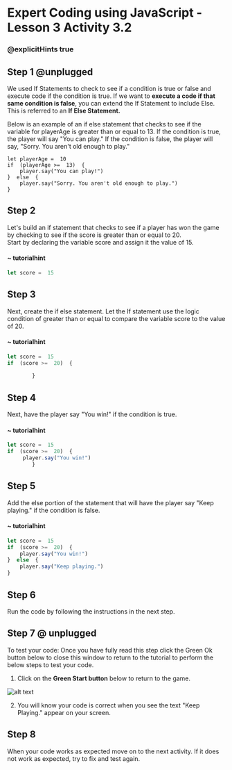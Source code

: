 # Expert Coding using JavaScript - Lesson 3 Activity 3.2
### @explicitHints true

## Step 1 @unplugged

We used If Statements to check to see if a condition is true or false and execute code if the condition is true.  If we want to **execute a code if that same condition is false**, you can extend the If Statement to include Else.  This is referred to an **If Else Statement.** 

Below is an example of an if else statement that checks to see if the variable for playerAge is greater than or equal to 13.  If the condition is true, the player will say "You can play." If the condition is false, the player will say, "Sorry. You aren't old enough to play."

    let playerAge =  10
    if  (playerAge >=  13)  {
	    player.say("You can play!")
	}  else  {
		player.say("Sorry. You aren't old enough to play.")
	}

## Step 2

Let's build an if statement that checks to see if a player has won the game by checking to see if the score is greater than or equal to 20.  
Start by declaring the variable score and assign it the value of 15.  

#### ~ tutorialhint

```javascript
let score =  15

```

## Step 3

Next, create the if else statement.  Let the If statement use the logic condition of greater than or equal to compare the variable score to the value of 20.  
#### ~ tutorialhint

```javascript
let score =  15
if  (score >=  20)  {
	 
	    }
```

## Step 4

Next, have the player say "You win!" if the condition is true. 
#### ~ tutorialhint
```javascript
let score =  15
if  (score >=  20)  {
	 player.say("You win!")
	    }
```

## Step 5

Add the else portion of the statement that will have the player say "Keep playing." if the condition is false. 
#### ~ tutorialhint
```javascript
let score =  15
if  (score >=  20)  {
	player.say("You win!")
}  else  {
	player.say("Keep playing.")
}

```

## Step 6

Run the code by following the instructions in the next step.

## Step 7 @ unplugged

To test your code:
Once you have fully read this step click the Green Ok button below to close this window to return to the tutorial to perform the below steps to test your code.

1. Click on the **Green Start button** below to return to the game.

  

![alt text](https://expertjs.codingcredentials.com/Lesson1/1.1/1.JPG?raw=true  "Start")

2.  You will know your code is correct when you see the text "Keep Playing." appear on your screen.
  

## Step 8
When your code works as expected move on to the next activity.
If it does not work as expected, try to fix and test again.